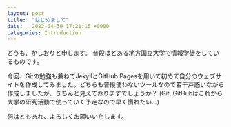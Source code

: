 ```yaml
---
layout: post
title:  "はじめまして"
date:   2022-04-30 17:21:15 +0900
categories: Introduction
---
```

どうも、かしおりと申します。
普段はとある地方国立大学で情報学徒をしているものです。

今回、Gitの勉強も兼ねてJekyllとGitHub Pagesを用いて初めて自分のウェブサイトを作成してみました。どちらも普段使わないツールなので若干戸惑いながら作成しましたが、きちんと見えておりますでしょうか？ (Git, GitHubはこれから大学の研究活動で使っていく予定なので早く慣れたい…)

何はともあれ、よろしくお願いいたします。
